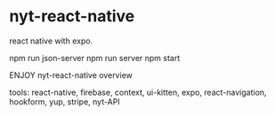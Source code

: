 # nyt-react-native
react native with expo.

npm run json-server 
npm run server
npm start

ENJOY nyt-react-native overview

tools: react-native, firebase, context, ui-kitten, expo, react-navigation, hookform, yup, stripe, nyt-API
